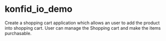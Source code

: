 # konfid_io_demo
Create a shopping cart application which allows an user to add the product into shopping cart. User can manage the Shopping cart and make the items purchasable.
